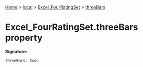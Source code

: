 [Home](./index) &gt; [local](local.md) &gt; [Excel\_FourRatingSet](local.excel_fourratingset.md) &gt; [threeBars](local.excel_fourratingset.threebars.md)

# Excel\_FourRatingSet.threeBars property


**Signature:**
```javascript
threeBars: Icon
```
